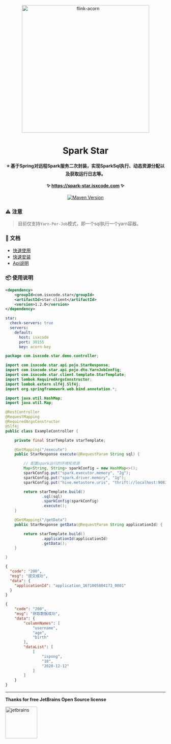 <p align="center">
  <a href="https://github.com/ispong/flink-acorn" style="border-bottom: none !important;">
    <img alt="flink-acorn" width="400" src="https://img.isxcode.com/isxcode_img/spark-star/logo.png">
  </a>
</p>

<h1 align="center">
    Spark Star
</h1>

<h4 align="center">
    ⭐ 基于Spring对远程Spark服务二次封装，实现SparkSql执行、动态资源分配以及获取运行日志等。
</h4>

<h4 align="center">
    ✨ <a href="https://spark-star.isxcode.com">https://spark-star.isxcode.com</a> ✨
</h4>

<div align="center" class="badge">

[![Maven Version](https://img.shields.io/maven-central/v/com.isxcode.star/star-client)](https://search.maven.org/artifact/com.isxcode.star/star-client)

</div>

### ⚠️ 注意

> 目前仅支持`Yarn-Per-Job`模式，即一个sql执行一个yarn容器。
 
### 📒 文档

- [快速使用](https://spark-star.isxcode.com/#/zh-cn/start/%E5%BF%AB%E9%80%9F%E4%BD%BF%E7%94%A8)
- [快速安装](https://spark-star.isxcode.com/#/zh-cn/install/%E5%BF%AB%E9%80%9F%E5%AE%89%E8%A3%85)
- [Api说明](https://spark-star.isxcode.com/#/zh-cn/reference/Api%E8%AF%B4%E6%98%8E)

### 📦 使用说明

```xml
<dependency>
    <groupId>com.isxcode.star</groupId>
    <artifactId>star-client</artifactId>
    <version>1.2.0</version>
</dependency>
```

```yaml
star:
  check-servers: true
  servers:
    default:
      host: isxcode
      port: 30155
      key: acorn-key
```

```java
package com.isxcode.star.demo.controller;

import com.isxcode.star.api.pojo.StarResponse;
import com.isxcode.star.api.pojo.dto.YarnJobConfig;
import com.isxcode.star.client.template.StarTemplate;
import lombok.RequiredArgsConstructor;
import lombok.extern.slf4j.Slf4j;
import org.springframework.web.bind.annotation.*;

import java.util.HashMap;
import java.util.Map;

@RestController
@RequestMapping
@RequiredArgsConstructor
@Slf4j
public class ExampleController {

    private final StarTemplate starTemplate;

    @GetMapping("/execute")
    public StarResponse execute(@RequestParam String sql) {

        // 配置spark运行的环境和资源
        Map<String, String> sparkConfig = new HashMap<>();
        sparkConfig.put("spark.executor.memory", "2g");
        sparkConfig.put("spark.driver.memory", "1g");
        sparkConfig.put("hive.metastore.uris", "thrift://localhost:9083");

        return starTemplate.build()
                .sql(sql)
                .sparkConfig(sparkConfig)
                .execute();
    }

    @GetMapping("/getData")
    public StarResponse getData(@RequestParam String applicationId) {

        return starTemplate.build()
                .applicationId(applicationId)
                .getData();
    }

}
```

```json
{
  "code": "200",
  "msg": "提交成功",
  "data": {
    "applicationId": "application_1671005804173_0001"
  }
}
```

```json
{
    "code": "200",
    "msg": "获取数据成功",
    "data": {
        "columnNames": [
            "username",
            "age",
            "birth"
        ],
        "dataList": [
            [
                "ispong",
                "18",
                "2020-12-12"
            ]
        ]
    }
}
```

***

**Thanks for free JetBrains Open Source license**

<a href="https://www.jetbrains.com/?from=spring-demo" target="_blank" style="border-bottom: none !important;">
    <img src="https://img.isxcode.com/index_img/jetbrains/jetbrains-3.png" height="100" alt="jetbrains"/>
</a>

